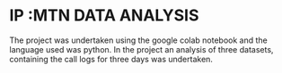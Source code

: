 # IP :MTN DATA ANALYSIS
The project was undertaken using the google colab notebook and the language used was python.
In the project an analysis of three datasets, containing the call logs for three days was undertaken.
